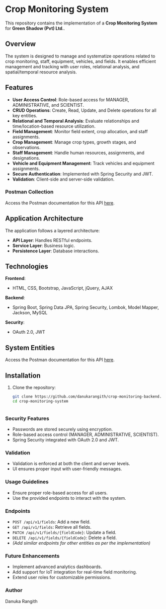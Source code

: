 # Crop Monitoring System

This repository contains the implementation of a **Crop Monitoring System** for **Green Shadow (Pvt) Ltd.**. 

## Overview

The system is designed to manage and systematize operations related to crop monitoring, staff, equipment, vehicles, and fields. It enables efficient management and tracking with user roles, relational analysis, and spatial/temporal resource analysis.

## Features

- **User Access Control**: Role-based access for MANAGER, ADMINISTRATIVE, and SCIENTIST.
- **CRUD Operations**: Create, Read, Update, and Delete operations for all key entities.
- **Relational and Temporal Analysis**: Evaluate relationships and time/location-based resource utilization.
- **Field Management**: Monitor field extent, crop allocation, and staff assignments.
- **Crop Management**: Manage crop types, growth stages, and observations.
- **Staff Management**: Handle human resources, assignments, and designations.
- **Vehicle and Equipment Management**: Track vehicles and equipment assignments.
- **Secure Authentication**: Implemented with Spring Security and JWT.
- **Validation**: Client-side and server-side validation.


### Postman Collection

Access the Postman documentation for this API [here](https://documenter.getpostman.com/view/36300872/2sAYBbco3u).

## Application Architecture

The application follows a layered architecture:
- **API Layer**: Handles RESTful endpoints.
- **Service Layer**: Business logic.
- **Persistence Layer**: Database interactions.

## Technologies

**Frontend**:
- HTML, CSS, Bootstrap, JavaScript, jQuery, AJAX

**Backend**:
- Spring Boot, Spring Data JPA, Spring Security, Lombok, Model Mapper, Jackson, MySQL

**Security**:
- OAuth 2.0, JWT

## System Entities

 Access the Postman documentation for this API [here](https://documenter.getpostman.com/view/36300872/2sAYBbco3u).


## Installation

1. Clone the repository:
   ```bash
   git clone https://github.com/danukarangith/crop-monitoring-backend.git
   cd crop-monitoring-system



  ### Security Features
- Passwords are stored securely using encryption.
- Role-based access control (MANAGER, ADMINISTRATIVE, SCIENTIST).
- Spring Security integrated with OAuth 2.0 and JWT.

### Validation
- Validation is enforced at both the client and server levels.
- UI ensures proper input with user-friendly messages.

### Usage Guidelines
- Ensure proper role-based access for all users.
- Use the provided endpoints to interact with the system.

### Endpoints
- `POST /api/v1/fields`: Add a new field.
- `GET /api/v1/fields`: Retrieve all fields.
- `PATCH /api/v1/fields/{fieldCode}`: Update a field.
- `DELETE /api/v1/fields/{fieldCode}`: Delete a field.
- *(Add similar endpoints for other entities as per the implementation)*

### Future Enhancements
- Implement advanced analytics dashboards.
- Add support for IoT integration for real-time field monitoring.
- Extend user roles for customizable permissions.

### Author
Danuka Rangith
 
